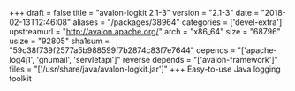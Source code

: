 +++
draft = false
title = "avalon-logkit 2.1-3"
version = "2.1-3"
date = "2018-02-13T12:46:08"
aliases = "/packages/38964"
categories = ['devel-extra']
upstreamurl = "http://avalon.apache.org/"
arch = "x86_64"
size = "68796"
usize = "92805"
sha1sum = "59c38f739f2577a5b988599f7b2874c83f7e7644"
depends = "['apache-log4j1', 'gnumail', 'servletapi']"
reverse depends = "['avalon-framework']"
files = "['/usr/share/java/avalon-logkit.jar']"
+++
Easy-to-use Java logging toolkit